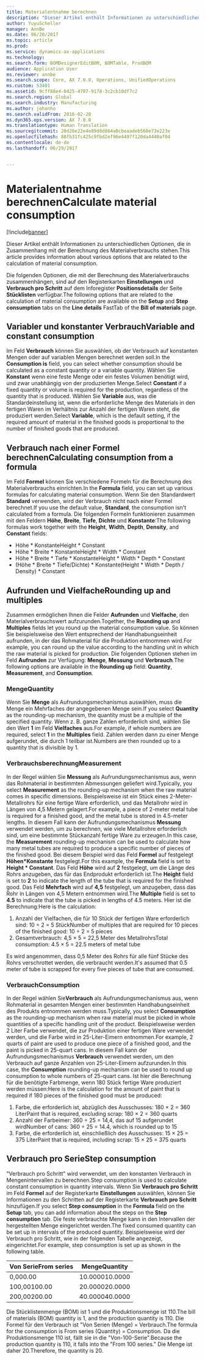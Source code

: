```yaml
---
title: Materialentnahme berechnen
description: "Dieser Artikel enthält Informationen zu unterschiedlichen Optionen, die in Zusammenhang mit der Berechnung des Materialverbrauchs stehen."
author: YuyuScheller
manager: AnnBe
ms.date: 06/20/2017
ms.topic: article
ms.prod: 
ms.service: dynamics-ax-applications
ms.technology: 
ms.search.form: BOMDesignerEditBOM, BOMTable, ProdBOM
audience: Application User
ms.reviewer: annbe
ms.search.scope: Core, AX 7.0.0, Operations, UnifiedOperations
ms.custom: 53401
ms.assetid: 9cff88e4-0425-4707-9178-3c2cb10df7c2
ms.search.region: Global
ms.search.industry: Manufacturing
ms.author: johanho
ms.search.validFrom: 2016-02-28
ms.dyn365.ops.version: AX 7.0.0
ms.translationtype: Human Translation
ms.sourcegitcommit: 20d28e22e4e89d0d864a0cbeaadeb568e73e223e
ms.openlocfilehash: 88fb31fc425c9fbd2ef96e4497f120da4440af04
ms.contentlocale: de-de
ms.lasthandoff: 06/29/2017


---
```


# <a name="calculate-material-consumption"></a><span data-ttu-id="8492f-103">Materialentnahme berechnen</span><span class="sxs-lookup"><span data-stu-id="8492f-103">Calculate material consumption</span></span>

[!include[banner](../includes/banner.md)]


<span data-ttu-id="8492f-104">Dieser Artikel enthält Informationen zu unterschiedlichen Optionen, die in Zusammenhang mit der Berechnung des Materialverbrauchs stehen.</span><span class="sxs-lookup"><span data-stu-id="8492f-104">This article provides information about various options that are related to the calculation of material consumption.</span></span> 

<span data-ttu-id="8492f-105">Die folgenden Optionen, die mit der Berechnung des Materialverbrauchs zusammenhängen, sind auf den Registerkarten **Einstellungen** und **Verbrauch pro Schritt** auf dem Inforegister **Positionsdetails** der Seite **Stücklisten** verfügbar.</span><span class="sxs-lookup"><span data-stu-id="8492f-105">The following options that are related to the calculation of material consumption are available on the **Setup** and **Step consumption** tabs on the **Line details** FastTab of the **Bill of materials** page.</span></span>

## <a name="variable-and-constant-consumption"></a><span data-ttu-id="8492f-106">Variabler und konstanter Verbrauch</span><span class="sxs-lookup"><span data-stu-id="8492f-106">Variable and constant consumption</span></span>
<span data-ttu-id="8492f-107">Im Feld **Verbrauch** können Sie auswählen, ob der Verbrauch auf konstanten Mengen oder auf variablen Mengen berechnet werden soll.</span><span class="sxs-lookup"><span data-stu-id="8492f-107">In the **Consumption is** field, you can select whether consumption should be calculated as a constant quantity or a variable quantity.</span></span> <span data-ttu-id="8492f-108">Wählen Sie **Konstant**  wenn eine feste Menge oder ein festes Volumen benötigt wird, und zwar unabhängig von der produzierten Menge.</span><span class="sxs-lookup"><span data-stu-id="8492f-108">Select **Constant** if a fixed quantity or volume is required for the production, regardless of the quantity that is produced.</span></span> <span data-ttu-id="8492f-109">Wählen Sie **Variable** aus, was die Standardeinstellung ist, wenn die erforderliche Menge des Materials in den fertigen Waren im Verhältnis zur Anzahl der fertigen Waren steht, die produziert werden.</span><span class="sxs-lookup"><span data-stu-id="8492f-109">Select **Variable**, which is the default setting, if the required amount of material in the finished goods is proportional to the number of finished goods that are produced.</span></span>

## <a name="calculating-consumption-from-a-formula"></a><span data-ttu-id="8492f-110">Verbrauch nach einer Formel berechnen</span><span class="sxs-lookup"><span data-stu-id="8492f-110">Calculating consumption from a formula</span></span>
<span data-ttu-id="8492f-111">Im Feld **Formel** können Sie verschiedene Formeln für die Berechnung des Materialverbrauchs einrichten.</span><span class="sxs-lookup"><span data-stu-id="8492f-111">In the **Formula** field, you can set up various formulas for calculating material consumption.</span></span> <span data-ttu-id="8492f-112">Wenn Sie den Standardwert **Standard** verwenden, wird der Verbrauch nicht nach einer Formel berechnet.</span><span class="sxs-lookup"><span data-stu-id="8492f-112">If you use the default value, **Standard**, the consumption isn't calculated from a formula.</span></span> <span data-ttu-id="8492f-113">Die folgenden Formeln funktionieren zusammen mit den Feldern **Höhe**, **Breite**, **Tiefe**, **Dichte** und **Konstante**:</span><span class="sxs-lookup"><span data-stu-id="8492f-113">The following formulas work together with the **Height**, **Width**, **Depth**, **Density**, and **Constant** fields:</span></span>

-   <span data-ttu-id="8492f-114">Höhe \* Konstante</span><span class="sxs-lookup"><span data-stu-id="8492f-114">Height \* Constant</span></span>
-   <span data-ttu-id="8492f-115">Höhe \* Breite \* Konstante</span><span class="sxs-lookup"><span data-stu-id="8492f-115">Height \* Width \* Constant</span></span>
-   <span data-ttu-id="8492f-116">Höhe \* Breite \* Tiefe \* Konstante</span><span class="sxs-lookup"><span data-stu-id="8492f-116">Height \* Width \* Depth \* Constant</span></span>
-   <span data-ttu-id="8492f-117">(Höhe \* Breite \* Tiefe/Dichte) \* Konstante</span><span class="sxs-lookup"><span data-stu-id="8492f-117">(Height \* Width \* Depth / Density) \* Constant</span></span>

## <a name="rounding-up-and-multiples"></a><span data-ttu-id="8492f-118">Aufrunden und Vielfache</span><span class="sxs-lookup"><span data-stu-id="8492f-118">Rounding up and multiples</span></span>
<span data-ttu-id="8492f-119">Zusammen ermöglichen Ihnen die Felder **Aufrunden** und **Vielfache**, den Materialverbrauchswert aufzurunden.</span><span class="sxs-lookup"><span data-stu-id="8492f-119">Together, the **Rounding up** and **Multiples** fields let you round up the material consumption value.</span></span> <span data-ttu-id="8492f-120">So können Sie beispielsweise den Wert entsprechend der Handhabungseinheit aufrunden, in der das Rohmaterial für die Produktion entnommen wird.</span><span class="sxs-lookup"><span data-stu-id="8492f-120">For example, you can round up the value according to the handling unit in which the raw material is picked for production.</span></span> <span data-ttu-id="8492f-121">Die folgenden Optionen stehen im Feld **Aufrunden** zur Verfügung: **Menge**, **Messung** und **Verbrauch**.</span><span class="sxs-lookup"><span data-stu-id="8492f-121">The following options are available in the **Rounding up** field: **Quantity**, **Measurement**, and **Consumption**.</span></span>

### <a name="quantity"></a><span data-ttu-id="8492f-122">Menge</span><span class="sxs-lookup"><span data-stu-id="8492f-122">Quantity</span></span>

<span data-ttu-id="8492f-123">Wenn Sie **Menge** als Aufrundungsmechanismus auswählen, muss die Menge ein Mehrfaches der angegebenen Menge sein.</span><span class="sxs-lookup"><span data-stu-id="8492f-123">If you select **Quantity** as the rounding-up mechanism, the quantity must be a multiple of the specified quantity.</span></span> <span data-ttu-id="8492f-124">Wenn z. B. ganze Zahlen erforderlich sind, wählen Sie den Wert **1** im Feld **Vielfaches** aus.</span><span class="sxs-lookup"><span data-stu-id="8492f-124">For example, if whole numbers are required, select **1** in the **Multiples** field.</span></span> <span data-ttu-id="8492f-125">Zahlen werden dann zu einer Menge aufgerundet, die durch 1 teilbar ist.</span><span class="sxs-lookup"><span data-stu-id="8492f-125">Numbers are then rounded up to a quantity that is divisible by 1.</span></span>

### <a name="measurement"></a><span data-ttu-id="8492f-126">Verbrauchsberechnung</span><span class="sxs-lookup"><span data-stu-id="8492f-126">Measurement</span></span>

<span data-ttu-id="8492f-127">In der Regel wählen Sie **Messung** als Aufrundungsmechanismus aus, wenn das Rohmaterial in bestimmten Abmessungen geliefert wird.</span><span class="sxs-lookup"><span data-stu-id="8492f-127">Typically, you select **Measurement** as the rounding-up mechanism when the raw material comes in specific dimensions.</span></span> <span data-ttu-id="8492f-128">Beispielsweise ist ein Stück eines 2-Meter-Metallrohrs für eine fertige Ware erforderlich, und das Metallrohr wird in Längen von 4,5 Metern gelagert.</span><span class="sxs-lookup"><span data-stu-id="8492f-128">For example, a piece of 2-meter metal tube is required for a finished good, and the metal tube is stored in 4.5-meter lengths.</span></span> <span data-ttu-id="8492f-129">In diesem Fall kann der Aufrundungsmechanismus **Messung** verwendet werden, um zu berechnen, wie viele Metallrohre erforderlich sind, um eine bestimmte Stückanzahl fertige Ware zu erzeugen.</span><span class="sxs-lookup"><span data-stu-id="8492f-129">In this case, the **Measurement** rounding-up mechanism can be used to calculate how many metal tubes are required to produce a specific number of pieces of the finished good.</span></span> <span data-ttu-id="8492f-130">Bei diesem Beispiel wird das Feld **Formel** auf festgelegt **Höhen\*Konstante** festgelegt.</span><span class="sxs-lookup"><span data-stu-id="8492f-130">For this example, the **Formula** field is set to **Height \* Constant**.</span></span> <span data-ttu-id="8492f-131">Das Feld **Höhe** wird auf **2** festgelegt, um die Länge des Rohrs anzugeben, das für das Endprodukt erforderlich ist.</span><span class="sxs-lookup"><span data-stu-id="8492f-131">The **Height** field is set to **2** to indicate the length of the tube that is required for the finished good.</span></span> <span data-ttu-id="8492f-132">Das Feld **Mehrfach** wird auf **4,5** festgelegt, um anzugeben, dass das Rohr in Längen von 4,5 Metern entnommen wird.</span><span class="sxs-lookup"><span data-stu-id="8492f-132">The **Multiple** field is set to **4.5** to indicate that the tube is picked in lengths of 4.5 meters.</span></span> <span data-ttu-id="8492f-133">Hier ist die Berechnung:</span><span class="sxs-lookup"><span data-stu-id="8492f-133">Here is the calculation:</span></span>

1.  <span data-ttu-id="8492f-134">Anzahl der Vielfachen, die für 10 Stück der fertigen Ware erforderlich sind: 10 ÷ 2 = 5 Stück</span><span class="sxs-lookup"><span data-stu-id="8492f-134">Number of multiples that are required for 10 pieces of the finished good: 10 ÷ 2 = 5 pieces</span></span>
2.  <span data-ttu-id="8492f-135">Gesamtverbrauch: 4,5 × 5 = 22,5 Meter des Metallrohrs</span><span class="sxs-lookup"><span data-stu-id="8492f-135">Total consumption:  4.5 × 5 = 22.5 meters of metal tube</span></span>

<span data-ttu-id="8492f-136">Es wird angenommen, dass 0,5 Meter des Rohrs für alle fünf Stücke des Rohrs verschrottet werden, die verbraucht werden.</span><span class="sxs-lookup"><span data-stu-id="8492f-136">It's assumed that 0.5 meter of tube is scrapped for every five pieces of tube that are consumed.</span></span>

### <a name="consumption"></a><span data-ttu-id="8492f-137">Verbrauch</span><span class="sxs-lookup"><span data-stu-id="8492f-137">Consumption</span></span>

<span data-ttu-id="8492f-138">In der Regel wählen Sie**Verbrauch** als Aufrundungsmechanismus aus, wenn Rohmaterial in gesamten Mengen einer bestimmten Handhabungseinheit des Produkts entnommen werden muss.</span><span class="sxs-lookup"><span data-stu-id="8492f-138">Typically, you select **Consumption** as the rounding-up mechanism when raw material must be picked in whole quantities of a specific handling unit of the product.</span></span> <span data-ttu-id="8492f-139">Beispielsweise werden 2 Liter Farbe verwendet, die zur Produktion einer fertigen Ware verwendet werden, und die Farbe wird in 25-Liter-Eimern entnommen.</span><span class="sxs-lookup"><span data-stu-id="8492f-139">For example, 2 quarts of paint are used to produce one piece of a finished good, and the paint is picked in 25-quart cans.</span></span> <span data-ttu-id="8492f-140">In diesem Fall kann der Aufrundungsmechanismus **Verbrauch** verwendet werden, um den Verbrauch auf ganze Anzahlen von 25-Liter-Eimern aufzurunden.</span><span class="sxs-lookup"><span data-stu-id="8492f-140">In this case, the **Consumption** rounding-up mechanism can be used to round up consumption to whole numbers of 25-quart cans.</span></span> <span data-ttu-id="8492f-141">Ist hier die Berechnung für die benötigte Farbmenge, wenn 180 Stück fertige Ware produziert werden müssen:</span><span class="sxs-lookup"><span data-stu-id="8492f-141">Here is the calculation for the amount of paint that is required if 180 pieces of the finished good must be produced:</span></span>

1.  <span data-ttu-id="8492f-142">Farbe, die erforderlich ist, abzüglich des Ausschusses: 180 × 2 = 360 Liter</span><span class="sxs-lookup"><span data-stu-id="8492f-142">Paint that is required, excluding scrap: 180 × 2 = 360 quarts</span></span>
2.  <span data-ttu-id="8492f-143">Anzahl der Farbeimer: 360 ÷ 25 = 14,4, das auf 15 aufgerundet wird</span><span class="sxs-lookup"><span data-stu-id="8492f-143">Number of cans: 360 ÷ 25 = 14.4, which is rounded up to 15</span></span>
3.  <span data-ttu-id="8492f-144">Farbe, die erforderlich ist, einschließlich des Ausschusses: 15 × 25 = 375 Liter</span><span class="sxs-lookup"><span data-stu-id="8492f-144">Paint that is required, including scrap: 15 × 25 = 375 quarts</span></span>

## <a name="step-consumption"></a><span data-ttu-id="8492f-145">Verbrauch pro Serie</span><span class="sxs-lookup"><span data-stu-id="8492f-145">Step consumption</span></span>
<span data-ttu-id="8492f-146">"Verbrauch pro Schritt" wird verwendet, um den konstanten Verbrauch in Mengenintervallen zu berechnen.</span><span class="sxs-lookup"><span data-stu-id="8492f-146">Step consumption is used to calculate constant consumption in quantity intervals.</span></span> <span data-ttu-id="8492f-147">Wenn Sie **Verbrauch pro Schritt** im Feld **Formel** auf der Registerkarte **Einstellungen** auswählen, können Sie Informationen zu den Schritten auf der Registerkarte **Verbrauch pro Schritt** hinzufügen.</span><span class="sxs-lookup"><span data-stu-id="8492f-147">If you select **Step consumption** in the **Formula** field on the **Setup** tab, you can add information about the steps on the **Step consumption** tab.</span></span> <span data-ttu-id="8492f-148">Die feste verbrauchte Menge kann in den Intervallen der hergestellten Menge eingerichtet werden.</span><span class="sxs-lookup"><span data-stu-id="8492f-148">The fixed consumed quantity can be set up in intervals of the produced quantity.</span></span> <span data-ttu-id="8492f-149">Beispielsweise wird der Verbrauch pro Schritt, wie in der folgenden Tabelle angezeigt, eingerichtet.</span><span class="sxs-lookup"><span data-stu-id="8492f-149">For example, step consumption is set up as shown in the following table.</span></span>

| <span data-ttu-id="8492f-150">Von Serie</span><span class="sxs-lookup"><span data-stu-id="8492f-150">From series</span></span> | <span data-ttu-id="8492f-151">Menge</span><span class="sxs-lookup"><span data-stu-id="8492f-151">Quantity</span></span> |
|-------------|----------|
| <span data-ttu-id="8492f-152">0,00</span><span class="sxs-lookup"><span data-stu-id="8492f-152">0.00</span></span>        | <span data-ttu-id="8492f-153">10.0000</span><span class="sxs-lookup"><span data-stu-id="8492f-153">10.0000</span></span>  |
| <span data-ttu-id="8492f-154">100,00</span><span class="sxs-lookup"><span data-stu-id="8492f-154">100.00</span></span>      | <span data-ttu-id="8492f-155">20.0000</span><span class="sxs-lookup"><span data-stu-id="8492f-155">20.0000</span></span>  |
| <span data-ttu-id="8492f-156">200,00</span><span class="sxs-lookup"><span data-stu-id="8492f-156">200.00</span></span>      | <span data-ttu-id="8492f-157">40.0000</span><span class="sxs-lookup"><span data-stu-id="8492f-157">40.0000</span></span>  |

<span data-ttu-id="8492f-158">Die Stücklistenmenge (BOM) ist 1 und die Produktionsmenge ist 110.</span><span class="sxs-lookup"><span data-stu-id="8492f-158">The bill of materials (BOM) quantity is 1, and the production quantity is 110.</span></span> <span data-ttu-id="8492f-159">Die Formel für den Verbrauch ist "Von Serien (Menge) = Verbrauch.</span><span class="sxs-lookup"><span data-stu-id="8492f-159">The formula for the consumption is From series (Quantity) = Consumption.</span></span> <span data-ttu-id="8492f-160">Da die Produktionsmenge 110 ist, fällt sie in die "Von-100-Serie".</span><span class="sxs-lookup"><span data-stu-id="8492f-160">Because the production quantity is 110, it falls into the "From 100 series."</span></span> <span data-ttu-id="8492f-161">Die Menge ist daher 20.</span><span class="sxs-lookup"><span data-stu-id="8492f-161">Therefore, the quantity is 20.</span></span>




